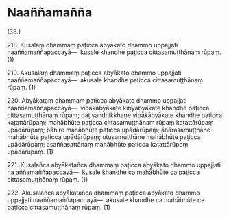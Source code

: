 # Naaññamañña

(38.)

218\. Kusalaṃ dhammaṃ paṭicca abyākato dhammo uppajjati naaññamaññapaccayā—  kusale khandhe paṭicca cittasamuṭṭhānaṃ rūpaṃ. (1)

219\. Akusalaṃ dhammaṃ paṭicca abyākato dhammo uppajjati naaññamaññapaccayā—  akusale khandhe paṭicca cittasamuṭṭhānaṃ rūpaṃ. (1)

220\. Abyākataṃ dhammaṃ paṭicca abyākato dhammo uppajjati naaññamaññapaccayā—  vipākābyākate kiriyābyākate khandhe paṭicca cittasamuṭṭhānaṃ rūpaṃ; paṭisandhikkhaṇe vipākābyākate khandhe paṭicca kaṭattārūpaṃ; mahābhūte paṭicca cittasamuṭṭhānaṃ rūpaṃ kaṭattārūpaṃ upādārūpaṃ; bāhire mahābhūte paṭicca upādārūpaṃ; āhārasamuṭṭhāne mahābhūte paṭicca upādārūpaṃ; utusamuṭṭhāne mahābhūte paṭicca upādārūpaṃ; asaññasattānaṃ mahābhūte paṭicca kaṭattārūpaṃ upādārūpaṃ. (1)

221\. Kusalañca abyākatañca dhammaṃ paṭicca abyākato dhammo uppajjati na aññamaññapaccayā—  kusale khandhe ca mahābhūte ca paṭicca cittasamuṭṭhānaṃ rūpaṃ. (1)

222\. Akusalañca abyākatañca dhammaṃ paṭicca abyākato dhammo uppajjati naaññamaññapaccayā—  akusale khandhe ca mahābhūte ca paṭicca cittasamuṭṭhānaṃ rūpaṃ. (1)
